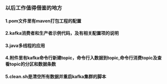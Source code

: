 ### 以后工作值得借鉴的地方
#### 1.pom文件里有maven打包工程的配置
#### 2.kafka消费者和生产者示例代码，及有相关配置项的说明
#### 3.java多线程的应用
#### 4.附件里有kafka命令行新建topic，命令行入数据到topic,命令行消费topic及查看topic的分区和数据条数
#### 5.clean.sh是清空所有数据并重启kafka集群的脚本
